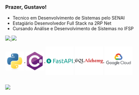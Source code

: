 ### Prazer, Gustavo!

- Tecnico em Desenvolvimento de Sistemas pelo SENAI
- Estagiário Desenvolvedor Full Stack na 2RP Net
- Cursando Análise e Desenvolvimento de Sistemas no IFSP

<div>
  <a href="https://github.com/Miguel-Gu">
  <img height="180em" src="https://github-readme-stats.vercel.app/api?username=Miguel-Gu&show_icons=true&theme=Dark&include_all_commits=true&count_private=true"/>
  <img height="180em" src="https://github-readme-stats.vercel.app/api/top-langs/?username=Miguel-Gu&layout=compact&langs_count=7&theme=Dark"/>
</div>

<div style="display: inline_block"><br>
  <img align="center" alt="Gustavo-Python" height="60" width="60" src="https://raw.githubusercontent.com/devicons/devicon/master/icons/python/python-original.svg">
  <img align="center" alt="Gustavo-Csharp" height="60" width="60" src="https://raw.githubusercontent.com/devicons/devicon/master/icons/csharp/csharp-original.svg">
  <img align="center" alt="Gustavo-FastAPI" height="90" width="90" src="https://raw.githubusercontent.com/devicons/devicon/master/icons/fastapi/fastapi-original-wordmark.svg">
  <img align="center" alt="Gustavo-SQLAlchemy" height="90" width="90" src="https://raw.githubusercontent.com/devicons/devicon/master/icons/sqlalchemy/sqlalchemy-original-wordmark.svg">
  <img align="center" alt="Gustavo-GoogleCloud" height="90" width="90" src="https://raw.githubusercontent.com/devicons/devicon/master/icons/googlecloud/googlecloud-original-wordmark.svg">
</div>
  
  ##
  
<div>  
  <a href="https://www.linkedin.com/in/gustavo-miguel-silva-677864207/" target="_blank">
    <img src="https://img.shields.io/badge/-LinkedIn-%230077B5?style=for-the-badge&logo=linkedin&logoColor=white" target="_blank">
  </a>
</div>
